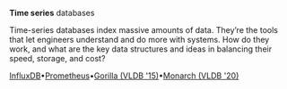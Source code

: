 **Time series** databases

Time-series databases index massive amounts of data. They’re the tools that let engineers understand and do more with systems. How do they work, and what are the key data structures and ideas in balancing their speed, storage, and cost?

[InfluxDB](https://cs.ulb.ac.be/public/_media/teaching/influxdb_2017.pdf)•[Prometheus](https://github.com/prometheus/prometheus/blob/main/documentation/internal_architecture.md)•[Gorilla (VLDB '15)](https://www.vldb.org/pvldb/vol8/p1816-teller.pdf)•[Monarch (VLDB '20)](https://storage.googleapis.com/pub-tools-public-publication-data/pdf/d84ab6c93881af998de877d0070a706de7bec6d8.pdf)